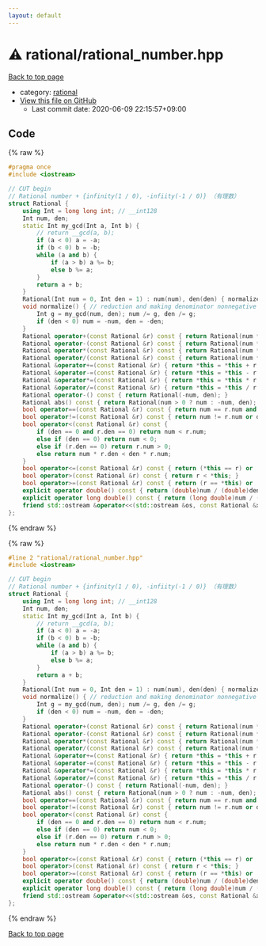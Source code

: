 ```yaml
---
layout: default
---
```


<!-- mathjax config similar to math.stackexchange -->
<script type="text/javascript" async
  src="https://cdnjs.cloudflare.com/ajax/libs/mathjax/2.7.5/MathJax.js?config=TeX-MML-AM_CHTML">
</script>
<script type="text/x-mathjax-config">
  MathJax.Hub.Config({
    TeX: { equationNumbers: { autoNumber: "AMS" }},
    tex2jax: {
      inlineMath: [ ['$','$'] ],
      processEscapes: true
    },
    "HTML-CSS": { matchFontHeight: false },
    displayAlign: "left",
    displayIndent: "2em"
  });
</script>

<script type="text/javascript" src="https://cdnjs.cloudflare.com/ajax/libs/jquery/3.4.1/jquery.min.js"></script>
<script src="https://cdn.jsdelivr.net/npm/jquery-balloon-js@1.1.2/jquery.balloon.min.js" integrity="sha256-ZEYs9VrgAeNuPvs15E39OsyOJaIkXEEt10fzxJ20+2I=" crossorigin="anonymous"></script>
<script type="text/javascript" src="../../assets/js/copy-button.js"></script>
<link rel="stylesheet" href="../../assets/css/copy-button.css" />


# :warning: rational/rational_number.hpp

<a href="../../index.html">Back to top page</a>

* category: <a href="../../index.html#086ac53f0f2847a22b2a7364bcf50206">rational</a>
* <a href="{{ site.github.repository_url }}/blob/master/rational/rational_number.hpp">View this file on GitHub</a>
    - Last commit date: 2020-06-09 22:15:57+09:00




## Code

<a id="unbundled"></a>
{% raw %}
```cpp
#pragma once
#include <iostream>

// CUT begin
// Rational number + {infinity(1 / 0), -infiity(-1 / 0)} （有理数）
struct Rational {
    using Int = long long int; // __int128
    Int num, den;
    static Int my_gcd(Int a, Int b) {
        // return __gcd(a, b);
        if (a < 0) a = -a;
        if (b < 0) b = -b;
        while (a and b) {
            if (a > b) a %= b;
            else b %= a;
        }
        return a + b;
    }
    Rational(Int num = 0, Int den = 1) : num(num), den(den) { normalize(); }
    void normalize() { // reduction and making denominator nonnegative
        Int g = my_gcd(num, den); num /= g, den /= g;
        if (den < 0) num = -num, den = -den;
    }
    Rational operator+(const Rational &r) const { return Rational(num * r.den + den * r.num, den * r.den); }
    Rational operator-(const Rational &r) const { return Rational(num * r.den - den * r.num, den * r.den); }
    Rational operator*(const Rational &r) const { return Rational(num * r.num, den * r.den); }
    Rational operator/(const Rational &r) const { return Rational(num * r.den, den * r.num); }
    Rational &operator+=(const Rational &r) { return *this = *this + r; }
    Rational &operator-=(const Rational &r) { return *this = *this - r; }
    Rational &operator*=(const Rational &r) { return *this = *this * r; }
    Rational &operator/=(const Rational &r) { return *this = *this / r; }
    Rational operator-() const { return Rational(-num, den); }
    Rational abs() const { return Rational(num > 0 ? num : -num, den); }
    bool operator==(const Rational &r) const { return num == r.num and den == r.den; }
    bool operator!=(const Rational &r) const { return num != r.num or den != r.den; }
    bool operator<(const Rational &r) const {
        if (den == 0 and r.den == 0) return num < r.num;
        else if (den == 0) return num < 0;
        else if (r.den == 0) return r.num > 0;
        else return num * r.den < den * r.num;
    }
    bool operator<=(const Rational &r) const { return (*this == r) or (*this < r); }
    bool operator>(const Rational &r) const { return r < *this; }
    bool operator>=(const Rational &r) const { return (r == *this) or (r < *this); }
    explicit operator double() const { return (double)num / (double)den; }
    explicit operator long double() const { return (long double)num / (long double)den; }
    friend std::ostream &operator<<(std::ostream &os, const Rational &x) { os << x.num << '/' << x.den; return os; }
};

```
{% endraw %}

<a id="bundled"></a>
{% raw %}
```cpp
#line 2 "rational/rational_number.hpp"
#include <iostream>

// CUT begin
// Rational number + {infinity(1 / 0), -infiity(-1 / 0)} （有理数）
struct Rational {
    using Int = long long int; // __int128
    Int num, den;
    static Int my_gcd(Int a, Int b) {
        // return __gcd(a, b);
        if (a < 0) a = -a;
        if (b < 0) b = -b;
        while (a and b) {
            if (a > b) a %= b;
            else b %= a;
        }
        return a + b;
    }
    Rational(Int num = 0, Int den = 1) : num(num), den(den) { normalize(); }
    void normalize() { // reduction and making denominator nonnegative
        Int g = my_gcd(num, den); num /= g, den /= g;
        if (den < 0) num = -num, den = -den;
    }
    Rational operator+(const Rational &r) const { return Rational(num * r.den + den * r.num, den * r.den); }
    Rational operator-(const Rational &r) const { return Rational(num * r.den - den * r.num, den * r.den); }
    Rational operator*(const Rational &r) const { return Rational(num * r.num, den * r.den); }
    Rational operator/(const Rational &r) const { return Rational(num * r.den, den * r.num); }
    Rational &operator+=(const Rational &r) { return *this = *this + r; }
    Rational &operator-=(const Rational &r) { return *this = *this - r; }
    Rational &operator*=(const Rational &r) { return *this = *this * r; }
    Rational &operator/=(const Rational &r) { return *this = *this / r; }
    Rational operator-() const { return Rational(-num, den); }
    Rational abs() const { return Rational(num > 0 ? num : -num, den); }
    bool operator==(const Rational &r) const { return num == r.num and den == r.den; }
    bool operator!=(const Rational &r) const { return num != r.num or den != r.den; }
    bool operator<(const Rational &r) const {
        if (den == 0 and r.den == 0) return num < r.num;
        else if (den == 0) return num < 0;
        else if (r.den == 0) return r.num > 0;
        else return num * r.den < den * r.num;
    }
    bool operator<=(const Rational &r) const { return (*this == r) or (*this < r); }
    bool operator>(const Rational &r) const { return r < *this; }
    bool operator>=(const Rational &r) const { return (r == *this) or (r < *this); }
    explicit operator double() const { return (double)num / (double)den; }
    explicit operator long double() const { return (long double)num / (long double)den; }
    friend std::ostream &operator<<(std::ostream &os, const Rational &x) { os << x.num << '/' << x.den; return os; }
};

```
{% endraw %}

<a href="../../index.html">Back to top page</a>

